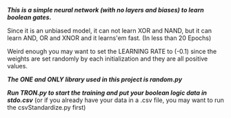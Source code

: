 ***This is a simple neural network (with no layers and biases) to learn boolean gates.***

Since it is an unbiased model, it can not learn XOR and NAND, but it can learn AND, OR and XNOR and it learns'em fast. (In less than 20 Epochs)

Weird enough you may want to set the LEARNING RATE to (-0.1) since the weights are set randomly by each initialization and they are all positive values.

***The ONE and ONLY library used in this project is random.py***

***Run TRON.py to start the training and put your boolean logic data in stdo.csv*** (or if you already have your data in a .csv file, you may want to run the csvStandardize.py first)
